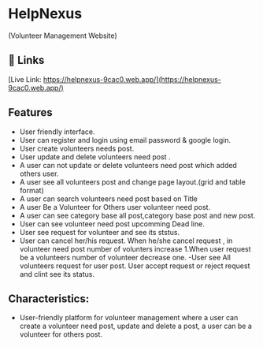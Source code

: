 
#                 HelpNexus



(Volunteer Management Website)
## 🔗 Links
[Live Link: https://helpnexus-9cac0.web.app/](https://helpnexus-9cac0.web.app/)



## Features

- User friendly interface.
- User can register and login using email password & google login.
- User create volunteers needs post.
- User update and delete volunteers need post . 
- A user can not update or delete volunteers need post which added others user.
- A user see all volunteers post and change page layout.(grid and table format)
- A user can search volunteers need post based on Title
- A user   Be a  Volunteer for Others user volunteer need post.
- A user can see category base  all post,category base post and new post.
- User can see volunteer need post upcomming Dead line.
- User see  request  for volunteer and see its ststus.
- User can cancel her/his request. When he/she cancel request  , in volunteer need post number of volunters increase 1.When user request be a volunteers  number of volunteer decrease one.
-User see All volunteers request  for user post. User accept request or reject request and clint see its status. 



## Characteristics:


-  User-friendly platform for volunteer
management where a user can create a volunteer need post, update and delete a post, a user can be a volunteer for others post.

 



